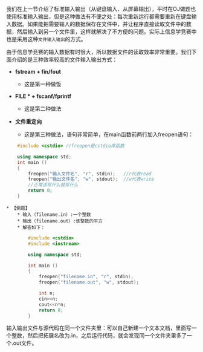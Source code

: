 我们在上一节介绍了标准输入输出（从键盘输入、从屏幕输出），平时在OJ做题也使用标准输入输出，但是这种做法有不便之处：每次重新运行都需要重新在键盘输入数据。如果能把需要输入的数据保存在文件中，并让程序直接读取文件中的数据，然后输入到另一个文件里，这样就解决了不方便的问题。实际上信息学竞赛中也是采用这种`文件输入输出`的方式。  

由于信息学竞赛的输入数据有时很大，所以数据文件的读取效率非常重要。我们下面介绍的是三种效率较高的文件输入输出方式：  

* **fstream + fin/fout**  
	* 这是第一种做饭
* **FILE * + fscanf/fprintf**
	* 这是第二种做法

* **文件重定向**
	* 这是第三种做法，语句非常简单，在main函数前两行加入freopen语句：
```cpp
	#include <cstdio> //freopen是cstdio库函数

	using namespace std;
	int main ()
	{
		freopen("输入文件名", "r", stdin);	//r代表read
		freopen("输出文件名", "w", stdout);	//w代表write
		//正常该写什么就写什么
		return 0;
	}
```

	* 【例题】 
		* 输入（filename.in）:一个整数
		* 输出（filename.out）:该整数的平方
		* 解答如下：
```cpp
		#include <cstdio>
		#include <iostream>

		using namespace std;

		int main ()
		{
			freopen("filename.in", "r", stdin);
			freopen("filename.out", "w", stdout);

			int n;
			cin>>n;
			cout<<n*n;
			return 0;
		}
```
输入输出文件与源代码在同一个文件夹里：可以自己新建一个文本文档，里面写一个整数，然后把拓展名改为.in，之后运行代码，就会发现同一个文件夹里多了一个.out文件。
